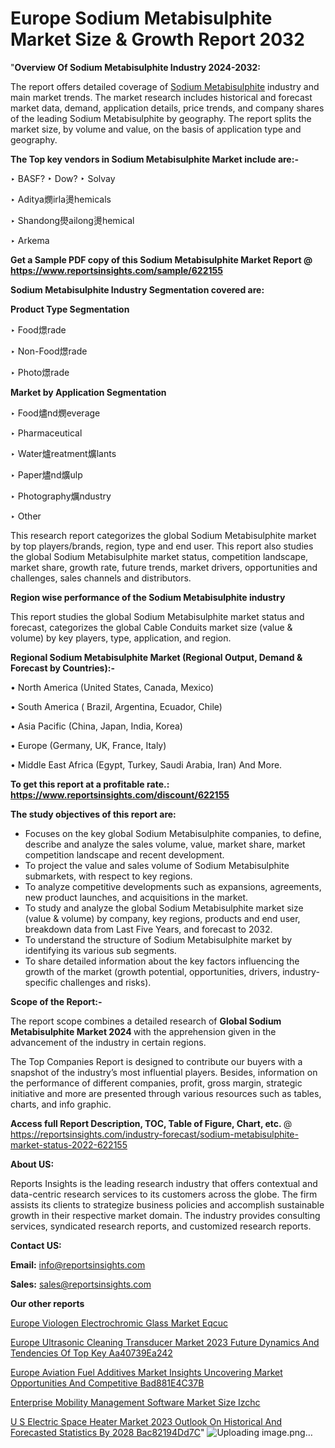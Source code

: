 # Europe Sodium Metabisulphite Market Size & Growth Report 2032

"<strong>Overview Of Sodium Metabisulphite Industry 2024-2032:</strong>

The report offers detailed coverage of <a href=https://www.reportsinsights.com/sample/622155>Sodium Metabisulphite</a> industry and main market trends. The market research includes historical and forecast market data, demand, application details, price trends, and company shares of the leading Sodium Metabisulphite by geography. The report splits the market size, by volume and value, on the basis of application type and geography.

<strong>The Top key vendors in Sodium Metabisulphite Market include are:- </strong>

‣ BASF?
‣ Dow?
‣ Solvay

‣ Aditya燘irla燙hemicals

‣ Shandong燢ailong燙hemical

‣ Arkema

<strong>Get a Sample PDF copy of this Sodium Metabisulphite Market Report </strong><strong>@ <a href=https://www.reportsinsights.com/sample/622155 style=color:#0000ff;>https://www.reportsinsights.com/sample/622155</a> </strong>

<strong>Sodium Metabisulphite Industry Segmentation covered are:</strong>

<strong>Product Type Segmentation</strong>

‣    Food燝rade

‣ Non-Food燝rade

‣ Photo燝rade

<strong>Market by Application Segmentation</strong>

‣   Food燼nd燘everage

‣ Pharmaceutical

‣ Water爐reatment爌lants

‣ Paper燼nd爌ulp

‣ Photography爄ndustry

‣ Other

This research report categorizes the global Sodium Metabisulphite market by top players/brands, region, type and end user. This report also studies the global Sodium Metabisulphite market status, competition landscape, market share, growth rate, future trends, market drivers, opportunities and challenges, sales channels and distributors.

<strong>Region wise performance of the Sodium Metabisulphite industry</strong><strong> </strong>

This report studies the global Sodium Metabisulphite market status and forecast, categorizes the global Cable Conduits market size (value &amp; volume) by key players, type, application, and region. 

<strong>Regional Sodium Metabisulphite Market (Regional Output, Demand &amp; Forecast by Countries):-</strong>

• North America (United States, Canada, Mexico)

• South America ( Brazil, Argentina, Ecuador, Chile)

• Asia Pacific (China, Japan, India, Korea)

• Europe (Germany, UK, France, Italy)

• Middle East Africa (Egypt, Turkey, Saudi Arabia, Iran) And More.

<strong>To get this report at a profitable rate.: <a href=https://www.reportsinsights.com/discount/622155 style=color:#0000ff;>https://www.reportsinsights.com/discount/622155</a></strong>

<strong>The study objectives of this report are:</strong>
<ul>
  <li>Focuses on the key global Sodium Metabisulphite companies, to define, describe and analyze the sales volume, value, market share, market competition landscape and recent development.</li>
  <li>To project the value and sales volume of Sodium Metabisulphite submarkets, with respect to key regions.</li>
  <li>To analyze competitive developments such as expansions, agreements, new product launches, and acquisitions in the market.</li>
  <li>To study and analyze the global Sodium Metabisulphite market size (value &amp; volume) by company, key regions, products and end user, breakdown data from Last Five Years, and forecast to 2032.</li>
  <li>To understand the structure of Sodium Metabisulphite market by identifying its various sub segments.</li>
  <li>To share detailed information about the key factors influencing the growth of the market (growth potential, opportunities, drivers, industry-specific challenges and risks).</li>
</ul>
<strong>Scope of the Report:-</strong><strong> </strong>

The report scope combines a detailed research of <strong>Global Sodium Metabisulphite Market 2024 </strong>with the apprehension given in the advancement of the industry in certain regions.

The Top Companies Report is designed to contribute our buyers with a snapshot of the industry’s most influential players. Besides, information on the performance of different companies, profit, gross margin, strategic initiative and more are presented through various resources such as tables, charts, and info graphic.

<strong>Access full Report Description, TOC, Table of Figure, Chart, etc. </strong>@   <a href=https://reportsinsights.com/industry-forecast/sodium-metabisulphite-market-status-2022-622155 style=color:#0000ff;>https://reportsinsights.com/industry-forecast/sodium-metabisulphite-market-status-2022-622155</a>

<strong>About US:</strong>

Reports Insights is the leading research industry that offers contextual and data-centric research services to its customers across the globe. The firm assists its clients to strategize business policies and accomplish sustainable growth in their respective market domain. The industry provides consulting services, syndicated research reports, and customized research reports.

<strong>Contact US:</strong>

<p class=""""><b>Email:</b> <a href=mailto:info@reportsinsights.com>info@reportsinsights.com</a></p>
<p class=""""><b>Sales:</b> <a href=mailto:sales@reportsinsights.com>sales@reportsinsights.com</a></p>

<strong>Our other reports</strong>

<a href=https://www.linkedin.com/pulse/europe-viologen-electrochromic-glass-market-eqcuc/>Europe Viologen Electrochromic Glass Market Eqcuc</a>

<a href=https://medium.com/@reportsinsights.aj/europe-ultrasonic-cleaning-transducer-market-2023-future-dynamics-and-tendencies-of-top-key-aa40739ea242>Europe Ultrasonic Cleaning Transducer Market 2023 Future Dynamics And Tendencies Of Top Key Aa40739Ea242</a>

<a href=https://medium.com/@amanmandal1286/europe-aviation-fuel-additives-market-insights-uncovering-market-opportunities-and-competitive-bad881e4c37b>Europe Aviation Fuel Additives Market Insights Uncovering Market Opportunities And Competitive Bad881E4C37B</a>

<a href=https://www.linkedin.com/pulse/enterprise-mobility-management-software-market-size-izchc/>Enterprise Mobility Management Software Market Size Izchc</a>

<a href=https://medium.com/@shreyaw909/u-s-electric-space-heater-market-2023-outlook-on-historical-and-forecasted-statistics-by-2028-bac82194dd7c>U S Electric Space Heater Market 2023 Outlook On Historical And Forecasted Statistics By 2028 Bac82194Dd7C</a>"
![Uploading image.png…]()
